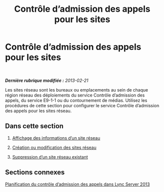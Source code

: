 ﻿---
title: Contrôle d’admission des appels pour les sites
TOCTitle: Contrôle d’admission des appels pour les sites
ms:assetid: 5607b3f3-128b-44c7-a043-c0834e39e697
ms:mtpsurl: https://technet.microsoft.com/fr-fr/library/JJ688061(v=OCS.15)
ms:contentKeyID: 49891354
ms.date: 05/20/2016
mtps_version: v=OCS.15
ms.translationtype: HT
---

# Contrôle d’admission des appels pour les sites

 

_**Dernière rubrique modifiée :** 2013-02-21_

Les sites réseau sont les bureaux ou emplacements au sein de chaque région réseau des déploiements du service Contrôle d’admission des appels, du service E9-1-1 ou du contournement de médias. Utilisez les procédures de cette section pour configurer le service Contrôle d’admission des appels pour les sites réseau.

## Dans cette section

1.  [Affichage des informations d’un site réseau](lync-server-2013-viewing-network-site-information.md)

2.  [Création ou modification des sites réseau](lync-server-2013-creating-or-modifying-network-sites.md)

3.  [Suppression d’un site réseau existant](lync-server-2013-deleting-an-existing-network-site.md)

## Sections connexes

[Planification du contrôle d’admission des appels dans Lync Server 2013](lync-server-2013-planning-for-call-admission-control.md)

